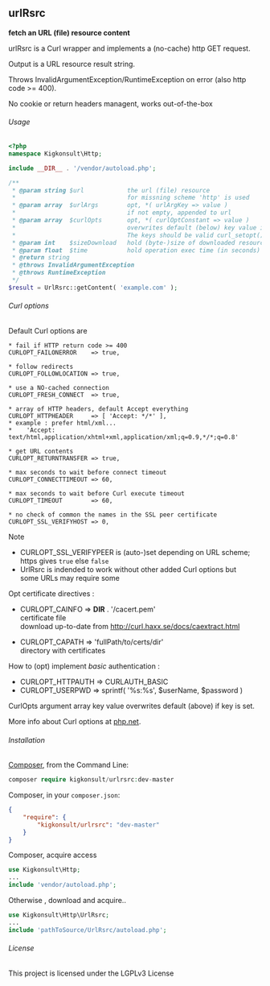 ## urlRsrc

__fetch an URL (file) resource content__

urlRsrc is a Curl wrapper and implements a (no-cache) http GET request.

Output is a URL resource result string.

Throws InvalidArgumentException/RuntimeException on error (also http code >= 400).

No cookie or return headers managent, works out-of-the-box

###### Usage

``` php
<?php
namespace Kigkonsult\Http;

include __DIR__ . '/vendor/autoload.php';

/**
 * @param string $url            the url (file) resource
 *                               for missning scheme 'http' is used
 * @param array  $urlArgs        opt, *( urlArgKey => value )
 *                               if not empty, appended to url
 * @param array  $curlOpts       opt, *( curlOptConstant => value )
 *                               overwrites default (below) key value if key exists
 *                               The keys should be valid curl_setopt() constants or their integer equivalents.
 * @param int    $sizeDownload   hold (byte-)size of downloaded resource
 * @param float  $time           hold operation exec time (in seconds)
 * @return string
 * @throws InvalidArgumentException
 * @throws RuntimeException
 */
$result = UrlRsrc::getContent( 'example.com' );

```

###### Curl options

Default Curl options are

    * fail if HTTP return code >= 400
    CURLOPT_FAILONERROR    => true,

    * follow redirects
    CURLOPT_FOLLOWLOCATION => true,

    * use a NO-cached connection
    CURLOPT_FRESH_CONNECT  => true,

    * array of HTTP headers, default Accept everything
    CURLOPT_HTTPHEADER     => [ 'Accept: */*' ],
    * example : prefer html/xml...
    *    'Accept: text/html,application/xhtml+xml,application/xml;q=0.9,*/*;q=0.8'

    * get URL contents
    CURLOPT_RETURNTRANSFER => true,

    * max seconds to wait before connect timeout
    CURLOPT_CONNECTTIMEOUT => 60,

    * max seconds to wait before Curl execute timeout
    CURLOPT_TIMEOUT        => 60,

    * no check of common the names in the SSL peer certificate
    CURLOPT_SSL_VERIFYHOST => 0,

Note

 * CURLOPT_SSL_VERIFYPEER is (auto-)set depending on URL scheme; https gives ```true``` else ```false```
 * UrlRsrc is indended to work without other added Curl options but<br>
   some URLs may require some

Opt certificate directives :
 
 * CURLOPT_CAINFO         => __DIR__ . '/cacert.pem'<br>
   certificate file<br>
   download up-to-date from http://curl.haxx.se/docs/caextract.html

 * CURLOPT_CAPATH         => 'fullPath/to/certs/dir'<br>
   directory with certificates

How to (opt) implement *basic* authentication :
* CURLOPT_HTTPAUTH => CURLAUTH_BASIC
* CURLOPT_USERPWD  => sprintf( '%s:%s', $userName, $password )

CurlOpts argument array key value overwrites default (above) if key is set.

More info about Curl options at [php.net].

###### Installation

[Composer], from the Command Line:

``` php
composer require kigkonsult/urlrsrc:dev-master
```

Composer, in your `composer.json`:

``` json
{
    "require": {
        "kigkonsult/urlrsrc": "dev-master"
    }
}
```

Composer, acquire access
``` php
use Kigkonsult\Http;
...
include 'vendor/autoload.php';
```


Otherwise , download and acquire..

``` php
use Kigkonsult\Http\UrlRsrc;
...
include 'pathToSource/UrlRsrc/autoload.php';
```

###### License

This project is licensed under the LGPLv3 License


[Composer]:https://getcomposer.org/
[php.net]:https://www.php.net/manual/en/function.curl-setopt.php
